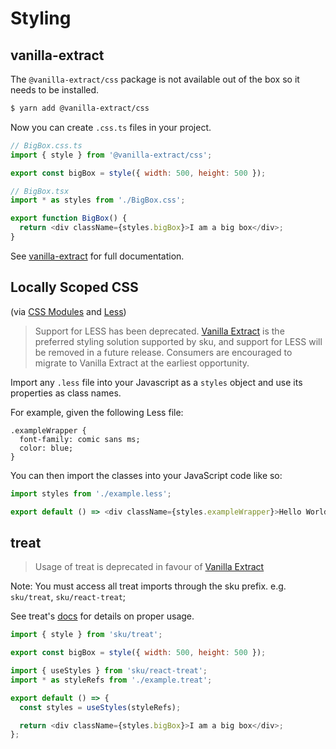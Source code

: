 # Styling

## vanilla-extract

The `@vanilla-extract/css` package is not available out of the box so it needs to be installed.

```bash
$ yarn add @vanilla-extract/css
```

Now you can create `.css.ts` files in your project.

```js
// BigBox.css.ts
import { style } from '@vanilla-extract/css';

export const bigBox = style({ width: 500, height: 500 });
```

```js
// BigBox.tsx
import * as styles from './BigBox.css';

export function BigBox() {
  return <div className={styles.bigBox}>I am a big box</div>;
}
```

See [vanilla-extract](https://vanilla-extract.style/documentation/getting-started) for full documentation.

## Locally Scoped CSS

(via [CSS Modules](https://github.com/css-modules/css-modules) and [Less](http://lesscss.org/))

> Support for LESS has been deprecated.
> [Vanilla Extract](#vanilla-extract) is the preferred styling solution supported by sku, and support for LESS will be removed in a future release.
> Consumers are encouraged to migrate to Vanilla Extract at the earliest opportunity.

Import any `.less` file into your Javascript as a `styles` object and use its properties as class names.

For example, given the following Less file:

```less
.exampleWrapper {
  font-family: comic sans ms;
  color: blue;
}
```

You can then import the classes into your JavaScript code like so:

```js
import styles from './example.less';

export default () => <div className={styles.exampleWrapper}>Hello World!</div>;
```

## treat

> Usage of treat is deprecated in favour of [Vanilla Extract](#vanilla-extract)

Note: You must access all treat imports through the sku prefix. e.g. `sku/treat`, `sku/react-treat`;

See treat's [docs](https://seek-oss.github.io/treat/) for details on proper usage.

```js
import { style } from 'sku/treat';

export const bigBox = style({ width: 500, height: 500 });
```

```js
import { useStyles } from 'sku/react-treat';
import * as styleRefs from './example.treat';

export default () => {
  const styles = useStyles(styleRefs);

  return <div className={styles.bigBox}>I am a big box</div>;
};
```
